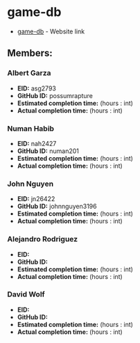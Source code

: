 # game-db

* [game-db](http://www.example.com) - Website link

## Members:

### Albert Garza
* **EID:** asg2793
* **GitHub ID:** possumrapture
* **Estimated completion time:** (hours : int)
* **Actual completion time:** (hours : int)

### Numan Habib
* **EID:** nah2427
* **GitHub ID:** numan201
* **Estimated completion time:** (hours : int)
* **Actual completion time:** (hours : int)

### John Nguyen
* **EID:** jn26422
* **GitHub ID:** johnnguyen3196
* **Estimated completion time:** (hours : int)
* **Actual completion time:** (hours : int)

### Alejandro Rodriguez
* **EID:** 
* **GitHub ID:** 
* **Estimated completion time:** (hours : int)
* **Actual completion time:** (hours : int)

### David Wolf
* **EID:** 
* **GitHub ID:** 
* **Estimated completion time:** (hours : int)
* **Actual completion time:** (hours : int)
